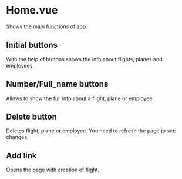 # Home.vue

Shows the main functions of app. 

## Initial buttons

With the help of buttons shows the info about flights, planes and employees.

## Number/Full_name buttons

Allows to show the full info about a flight, plane or employee.

## Delete button

Deletes flight, plane or employee. You need to refresh the page to see changes.

## Add link

Opens the page with creation of flight.